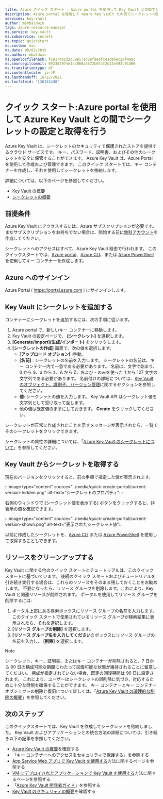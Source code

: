 ```yaml
---
title: Azure クイック スタート - Azure portal を使用して Key Vault との間でシークレットの設定と取得を行う | Microsoft Docs
description: Azure portal を使用して Azure Key Vault との間でシークレットの設定と取得を行う方法を紹介したクイック スタート
services: key-vault
author: msmbaldwin
tags: azure-resource-manager
ms.service: key-vault
ms.subservice: secrets
ms.topic: quickstart
ms.custom: mvc
ms.date: 09/03/2019
ms.author: mbaldwin
ms.openlocfilehash: f18174b1d3c38e571d2efaedfc41debec29f40ac
ms.sourcegitcommit: 692382974e1ac868a2672b67af2d33e593c91d60
ms.translationtype: HT
ms.contentlocale: ja-JP
ms.lasthandoff: 10/22/2021
ms.locfileid: "130263498"
---
```

# <a name="quickstart-set-and-retrieve-a-secret-from-azure-key-vault-using-the-azure-portal"></a>クイック スタート:Azure portal を使用して Azure Key Vault との間でシークレットの設定と取得を行う

Azure Key Vault は、シークレットのセキュリティで保護されたストアを提供するクラウド サービスです。 キー、パスワード、証明書、およびその他のシークレットを安全に保管することができます。 Azure Key Vault は、Azure Portal を使用して作成および管理できます。 このクイック スタートでは、キー コンテナーを作成し、それを使用してシークレットを格納します。 

詳細については、以下のページを参照してください。 
- [Key Vault の概要](../general/overview.md)
- [シークレットの概要](about-secrets.md)

## <a name="prerequisites"></a>前提条件

Azure Key Vault にアクセスするには、Azure サブスクリプションが必要です。 まだサブスクリプションをお持ちでない場合は、開始する前に[無料アカウント](https://azure.microsoft.com/free/?WT.mc_id=A261C142F)を作成してください。

シークレットへのアクセスはすべて、Azure Key Vault 経由で行われます。 このクイックスタートでは、[Azure portal](../general/quick-create-portal.md)、[Azure CLI](../general/quick-create-cli.md)、または [Azure PowerShell](../general/quick-create-powershell.md) を使用してキー コンテナーを作成します。

## <a name="sign-in-to-azure"></a>Azure へのサインイン

Azure Portal ( https://portal.azure.com ) にサインインします。

## <a name="add-a-secret-to-key-vault"></a>Key Vault にシークレットを追加する

コンテナーにシークレットを追加するには、次の手順に従います。

1. Azure portal で、新しいキー コンテナーに移動します。
1. Key Vault の設定ページで、 **[シークレット]** を選択します。
1. **[Generate/Import]\(生成/インポート\)** をクリックします。
1. **[シークレットの作成]** 画面で、次の値を選択します。
    - **[アップロード オプション]** :手動。
    - **[名前]** : シークレットの名前を入力します。 シークレットの名前は、キー コンテナー内で一意である必要があります。 名前は、文字で始まり、0 から 9、a から z、A から Z、および - のみを使った 1 から 127 文字の文字列である必要があります。 名前付けの詳細については、[Key Vault のオブジェクト、識別子、バージョン管理](../general/about-keys-secrets-certificates.md#objects-identifiers-and-versioning)に関するセクションを参照してください。
    - **値**: シークレットの値を入力します。 Key Vault API はシークレット値を文字列として受け取って返します。 
    - 他の値は既定値のままにしておきます。 **Create** をクリックしてください。

シークレットが正常に作成されたことを示すメッセージが表示されたら、一覧でそのシークレットをクリックできます。 

シークレットの属性の詳細については、「[Azure Key Vault のシークレットについて](./about-secrets.md)」を参照してください。

## <a name="retrieve-a-secret-from-key-vault"></a>Key Vault からシークレットを取得する

現在のバージョンをクリックすると、前の手順で指定した値が表示されます。

:::image type="content" source="../media/quick-create-portal/current-version-hidden.png" alt-text="シークレットのプロパティ":::

右側のウィンドウで [シークレット値を表示する] ボタンをクリックすると、非表示の値を確認できます。 

:::image type="content" source="../media/quick-create-portal/current-version-shown.png" alt-text="表示されたシークレット値":::

以前に作成したシークレットを、[Azure CLI]() または [Azure PowerShell]() を使用して取得することもできます。

## <a name="clean-up-resources"></a>リソースをクリーンアップする

Key Vault に関する他のクイック スタートとチュートリアルは、このクイック スタートに基づいています。 後続のクイック スタートおよびチュートリアルを引き続き実行する場合は、これらのリソースをそのまま残しておくことをお勧めします。
不要になったら、リソース グループを削除します。これにより、Key Vault と関連リソースが削除されます。 ポータルを使用してリソース グループを削除するには:

1. ポータル上部にある検索ボックスにリソース グループの名前を入力します。 このクイック スタートで使用されているリソース グループが検索結果に表示されたら、それを選択します。
2. **[リソース グループの削除]** を選択します。
3. **[リソース グループ名を入力してください:]** ボックスにリソース グループの名前を入力し、 **[削除]** を選択します。

> [!NOTE]
> シークレット、キー、証明書、またはキー コンテナーが削除されると、7 日から 90 日の構成可能な期間にわたって回復可能な状態が維持されることに留意してください。 構成が指定されていない場合、既定の回復期間は 90 日に設定されます。 これにより、ユーザーはシークレットの誤削除に気づき、対応するために十分な時間を確保することができます。 キー コンテナーとキー コンテナー オブジェクトの削除と復旧について詳しくは、「[Azure Key Vault の論理的な削除の概要](../general/soft-delete-overview.md)」を参照してください。

## <a name="next-steps"></a>次のステップ

このクイックスタートでは、Key Vault を作成してシークレットを格納しました。 Key Vault およびアプリケーションとの統合方法の詳細については、引き続き以下の記事を参照してください。

- [Azure Key Vault の概要](../general/overview.md)を確認する
- 「[キー コンテナーへのアクセスをセキュリティで保護する](../general/security-features.md)」を参照する
- [App Service Web アプリで Key Vault を使用する](../general/tutorial-net-create-vault-azure-web-app.md)方法に関するページを参照する
- [VM にデプロイされたアプリケーションで Key Vault を使用する](../general/tutorial-net-virtual-machine.md)方法に関するページを参照する
- 「[Azure Key Vault 開発者ガイド](../general/developers-guide.md)」を参照する
- [Key Vault のセキュリティの概要](../general/security-features.md)を確認する